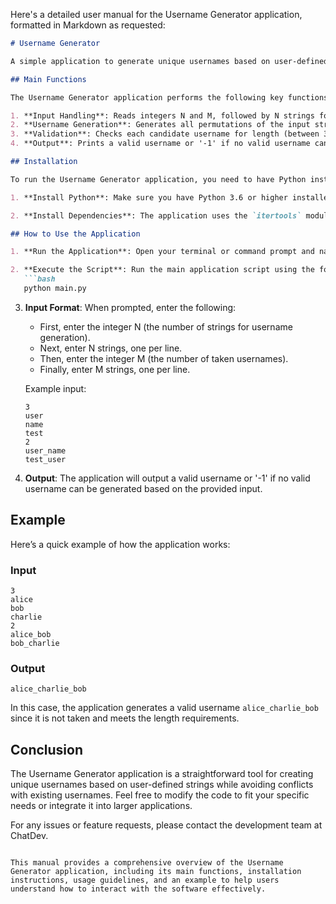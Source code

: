 Here's a detailed user manual for the Username Generator application, formatted in Markdown as requested:

```markdown
# Username Generator

A simple application to generate unique usernames based on user-defined strings while avoiding taken usernames.

## Main Functions

The Username Generator application performs the following key functions:

1. **Input Handling**: Reads integers N and M, followed by N strings for username generation and M strings for taken usernames.
2. **Username Generation**: Generates all permutations of the input strings and concatenates them with underscores to form candidate usernames.
3. **Validation**: Checks each candidate username for length (between 3 and 16 characters) and ensures it does not match any taken usernames.
4. **Output**: Prints a valid username or '-1' if no valid username can be generated.

## Installation

To run the Username Generator application, you need to have Python installed on your system. Follow these steps to set up the environment:

1. **Install Python**: Make sure you have Python 3.6 or higher installed. You can download it from [python.org](https://www.python.org/downloads/).

2. **Install Dependencies**: The application uses the `itertools` module, which is included in the Python standard library, so no additional installations are required.

## How to Use the Application

1. **Run the Application**: Open your terminal or command prompt and navigate to the directory where the application files are located.

2. **Execute the Script**: Run the main application script using the following command:
   ```bash
   python main.py
   ```

3. **Input Format**: When prompted, enter the following:
   - First, enter the integer N (the number of strings for username generation).
   - Next, enter N strings, one per line.
   - Then, enter the integer M (the number of taken usernames).
   - Finally, enter M strings, one per line.

   Example input:
   ```
   3
   user
   name
   test
   2
   user_name
   test_user
   ```

4. **Output**: The application will output a valid username or '-1' if no valid username can be generated based on the provided input.

## Example

Here’s a quick example of how the application works:

### Input
```
3
alice
bob
charlie
2
alice_bob
bob_charlie
```

### Output
```
alice_charlie_bob
```

In this case, the application generates a valid username `alice_charlie_bob` since it is not taken and meets the length requirements.

## Conclusion

The Username Generator application is a straightforward tool for creating unique usernames based on user-defined strings while avoiding conflicts with existing usernames. Feel free to modify the code to fit your specific needs or integrate it into larger applications.

For any issues or feature requests, please contact the development team at ChatDev.
```

This manual provides a comprehensive overview of the Username Generator application, including its main functions, installation instructions, usage guidelines, and an example to help users understand how to interact with the software effectively.